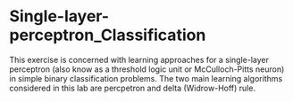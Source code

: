 # Single-layer-perceptron_Classification
This exercise is concerned with learning approaches for a single-layer perceptron (also know as a threshold logic unit or McCulloch-Pitts neuron) in simple binary classification problems. The two main learning algorithms considered in this lab are percpetron and delta (Widrow-Hoff) rule.
